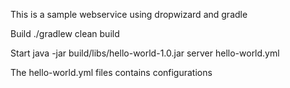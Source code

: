 This is a sample webservice using dropwizard and gradle

Build
./gradlew clean build

Start
java -jar build/libs/hello-world-1.0.jar server hello-world.yml

The hello-world.yml files contains configurations
